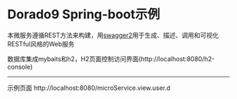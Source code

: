 # Dorado9 Spring-boot示例  
本微服务遵循REST方法来构建，用[swagger2](https://swagger.io/)用于生成、描述、调用和可视化RESTful风格的Web服务  
  
数据库集成mybaits和h2，H2页面控制访问界面(http://localhost:8080/h2-console)
***
示例页面 http://localhost:8080/microService.view.user.d
